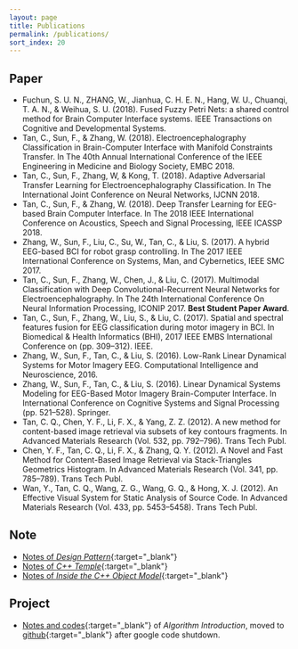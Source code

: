 ```yaml
---
layout: page
title: Publications
permalink: /publications/
sort_index: 20
---
```


Paper
----------------

* Fuchun, S. U. N., ZHANG, W., Jianhua, C. H. E. N., Hang, W. U., Chuanqi, T. A. N., & Weihua, S. U. (2018). Fused Fuzzy Petri Nets: a shared control method for Brain Computer Interface systems. IEEE Transactions on Cognitive and Developmental Systems.
* Tan, C., Sun, F., & Zhang, W. (2018). Electroencephalography Classification in Brain-Computer Interface with Manifold Constraints Transfer. In The 40th Annual International Conference of the IEEE Engineering in Medicine and Biology Society, EMBC 2018.
* Tan, C., Sun, F., Zhang, W, & Kong, T. (2018). Adaptive Adversarial Transfer Learning for Electroencephalography Classification. In The International Joint Conference on Neural Networks, IJCNN 2018.
* Tan, C., Sun, F., & Zhang, W. (2018). Deep Transfer Learning for EEG-based Brain Computer Interface. In The 2018 IEEE International Conference on Acoustics, Speech and Signal Processing, IEEE ICASSP 2018.
* Zhang, W., Sun, F., Liu, C., Su, W., Tan, C., & Liu, S. (2017). A hybrid EEG-based BCI for robot grasp controlling. In The 2017 IEEE International Conference on Systems, Man, and Cybernetics, IEEE SMC 2017.
* Tan, C., Sun, F., Zhang, W., Chen, J., & Liu, C. (2017). Multimodal Classification with Deep Convolutional-Recurrent Neural Networks for Electroencephalography. In The 24th International Conference On Neural Information Processing, ICONIP 2017. **Best Student Paper Award**.
* Tan, C., Sun, F., Zhang, W., Liu, S., & Liu, C. (2017). Spatial and spectral features fusion for EEG classification during motor imagery in BCI. In Biomedical & Health Informatics (BHI), 2017 IEEE EMBS International Conference on (pp. 309–312). IEEE.
* Zhang, W., Sun, F., Tan, C., & Liu, S. (2016). Low-Rank Linear Dynamical Systems for Motor Imagery EEG. Computational Intelligence and Neuroscience, 2016.
* Zhang, W., Sun, F., Tan, C., & Liu, S. (2016). Linear Dynamical Systems Modeling for EEG-Based Motor Imagery Brain-Computer Interface. In International Conference on Cognitive Systems and Signal Processing (pp. 521–528). Springer.
* Tan, C. Q., Chen, Y. F., Li, F. X., & Yang, Z. Z. (2012). A new method for content-based image retrieval via subsets of key contours fragments. In Advanced Materials Research (Vol. 532, pp. 792–796). Trans Tech Publ.
* Chen, Y. F., Tan, C. Q., Li, F. X., & Zhang, Q. Y. (2012). A Novel and Fast Method for Content-Based Image Retrieval via Stack-Triangles Geometrics Histogram. In Advanced Materials Research (Vol. 341, pp. 785–789). Trans Tech Publ.
* Wan, Y., Tan, C. Q., Wang, Z. G., Wang, G. Q., & Hong, X. J. (2012). An Effective Visual System for Static Analysis of Source Code. In Advanced Materials Research (Vol. 433, pp. 5453–5458). Trans Tech Publ.

Note
---------------

* [Notes of *Design Pattern*](/attachment/设计模式.pdf){:target="_blank"}
* [Notes of *C++ Temple*](/attachment/C++Templates_%E8%AF%BB%E4%B9%A6%E7%AC%94%E8%AE%B0.pdf){:target="_blank"}
* [Notes of *Inside the C++ Object Model*](/attachment/%E6%B7%B1%E5%BA%A6%E6%8E%A2%E7%B4%A2C++%E5%AF%B9%E8%B1%A1%E6%A8%A1%E5%9E%8B_%E8%AF%BB%E4%B9%A6%E7%AC%94%E8%AE%B0.pdf){:target="_blank"}

Project
----------------

* [Notes and codes](http://code.google.com/p/introduction-to-algorithms-notes/){:target="_blank"} of *Algorithm Introduction*, moved to [github](https://github.com/chuanqitan/introduction-to-algorithms-notes){:target="_blank"} after google code shutdown.

